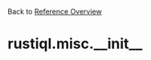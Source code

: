 
Back to [Reference Overview](https://github.com/pyrustic/rustiql/blob/master/docs/reference/README.md)

# rustiql.misc.\_\_init\_\_



<br>


